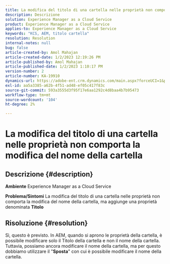 ```yaml
---
title: La modifica del titolo di una cartella nelle proprietà non comporta la modifica del nome della cartella
description: Descrizione
solution: Experience Manager as a Cloud Service
product: Experience Manager as a Cloud Service
applies-to: Experience Manager as a Cloud Service
keywords: "KCS, AEM, titolo cartella"
resolution: Resolution
internal-notes: null
bug: false
article-created-by: Amol Mahajan
article-created-date: 1/2/2023 12:19:26 PM
article-published-by: Amol Mahajan
article-published-date: 1/2/2023 1:10:17 PM
version-number: 2
article-number: KA-19910
dynamics-url: https://adobe-ent.crm.dynamics.com/main.aspx?forceUCI=1&pagetype=entityrecord&etn=knowledgearticle&id=e2e964ae-978a-ed11-81ac-6045bd006ce9
exl-id: aa5a3385-a62b-4f51-ad48-ef05c417f83c
source-git-commit: 593a3555d3f95f17e6aa1292c4d8baa4b7b95473
workflow-type: tm+mt
source-wordcount: '104'
ht-degree: 2%

---
```


# La modifica del titolo di una cartella nelle proprietà non comporta la modifica del nome della cartella

## Descrizione {#description}

<b>Ambiente</b>
Experience Manager as a Cloud Service


<b>Problema/Sintomi</b>
La modifica del titolo di una cartella nelle proprietà non comporta la modifica del nome della cartella, ma aggiunge una proprietà denominata <b>Titolo</b>


## Risoluzione {#resolution}

Sì, questo è previsto. In AEM, quando si aprono le proprietà della cartella, è possibile modificare solo il Titolo della cartella e non il nome della cartella.<br>
Tuttavia, possiamo ancora modificare il nome della cartella, ma per questo dobbiamo utilizzare il &quot;<b>Sposta</b>&quot; con cui è possibile modificare il nome della cartella.
